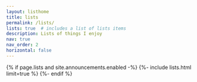 ```yaml
---
layout: listhome
title: lists
permalink: /lists/
lists: true  # includes a list of lists items
description: Lists of things I enjoy
nav: true
nav_order: 2
horizontal: false
---
```


{% if page.lists and site.announcements.enabled -%}
{%- include lists.html limit=true %}
{%- endif %}
